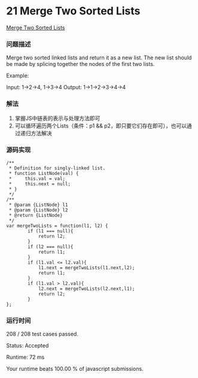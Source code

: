 # 21 Merge Two Sorted Lists
[Merge Two Sorted Lists](https://leetcode.com/problems/merge-two-sorted-lists/description/)
### 问题描述
Merge two sorted linked lists and return it as a new list. The new list should be made by splicing together the nodes of the first two lists.

Example:

Input: 1->2->4, 1->3->4
Output: 1->1->2->3->4->4
### 解法
1. 掌握JS中链表的表示与处理方法即可
2. 可以循环遍历两个Lists（条件：p1 && p2，即只要它们存在即可），也可以通过递归方法解决

### 源码实现
```
/**
 * Definition for singly-linked list.
 * function ListNode(val) {
 *     this.val = val;
 *     this.next = null;
 * }
 */
/**
 * @param {ListNode} l1
 * @param {ListNode} l2
 * @return {ListNode}
 */
var mergeTwoLists = function(l1, l2) {
        if (l1 === null){
            return l2;
        }
        if (l2 === null){
            return l1;
        }
        if (l1.val <= l2.val){
            l1.next = mergeTwoLists(l1.next,l2);
            return l1;
        }
        if (l1.val > l2.val){
            l2.next = mergeTwoLists(l2.next,l1);
            return l2;
        }
};
```
### 运行时间

208 / 208 test cases passed.

Status: Accepted

Runtime: 72 ms

Your runtime beats 100.00 % of javascript submissions.
